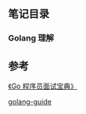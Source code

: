 ## 笔记目录

### Golang 理解













## 参考

[《Go 程序员面试宝典》](https://golang.design/go-questions/)

[golang-guide](https://github.com/mao888/golang-guide/blob/main/golang/go-Interview/GOALNG_INTERVIEW_COLLECTION.md#%E5%9B%9B%E6%8E%A5%E5%8F%A3)

